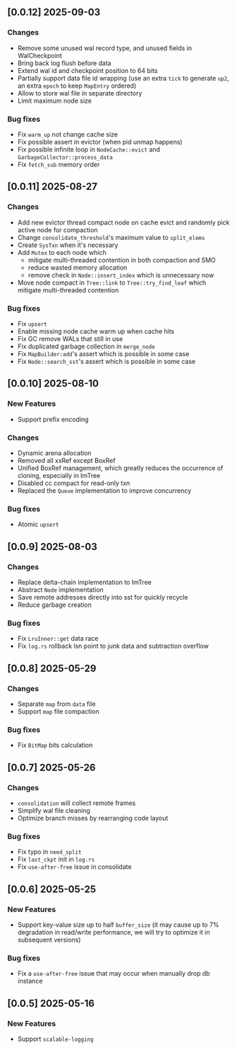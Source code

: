 ## [0.0.12] 2025-09-03
### Changes
- Remove some unused wal record type, and unused fields in WalCheckpoint
- Bring back log flush before data
- Extend wal id and checkpoint position to 64 bits
- Partially support data file id wrapping (use an extra `tick` to generate `up2`, an extra `epoch` to keep `MapEntry` ordered)
- Allow to store wal file in separate directory
- Limit maximum node size

### Bug fixes
- Fix `warm_up` not change cache size
- Fix possible assert in evictor (when pid unmap happens)
- Fix possible infinite loop in `NodeCache::evict` and `GarbageCollector::process_data`
- Fix `fetch_sub` memory order


## [0.0.11] 2025-08-27
### Changes
- Add new evictor thread compact node on cache evict and randomly pick active node for compaction
- Change `consolidate_threshold`'s maximum value to `split_elems`
- Create `SysTxn` when it's necessary
- Add `Mutex` to each node which 
   - mitigate multi-threaded contention in both compaction and SMO
   - reduce wasted memory allocation 
   - remove check in `Node::insert_index` which is unnecessary now
- Move node compact in `Tree::link` to `Tree::try_find_leaf` which mitigate multi-threaded contention

### Bug fixes
- Fix `upsert`
- Enable missing node cache warm up when cache hits
- Fix GC remove WALs that still in use
- Fix duplicated garbage collection in `merge_node`
- Fix `MapBuilder:add`'s assert which is possible in some case
- Fix `Node::search_sst`'s assert which is possible in some case


## [0.0.10] 2025-08-10
### New Features
- Support prefix encoding

### Changes
- Dynamic arena allocation
- Removed all xxRef except BoxRef
- Unified BoxRef management, which greatly reduces the occurrence of cloning, especially in ImTree
- Disabled cc compact for read-only txn
- Replaced the `Queue` implementation to improve concurrency 

### Bug fixes
- Atomic `upsert`

## [0.0.9] 2025-08-03
### Changes
- Replace delta-chain implementation to ImTree
- Abstract `Node` implementation
- Save remote addresses directly into sst for quickly recycle
- Reduce garbage creation

### Bug fixes
- Fix `LruInner::get` data race
- Fix `log.rs` rollback lsn point to junk data and subtraction overflow

## [0.0.8] 2025-05-29
### Changes
- Separate `map` from `data` file
- Support `map` file compaction

### Bug fixes
- Fix `BitMap` bits calculation

## [0.0.7] 2025-05-26
### Changes
- `consolidation` will collect remote frames
- Simplify wal file cleaning
- Optimize branch misses by rearranging code layout

### Bug fixes
- Fix typo in `need_split`
- Fix `last_ckpt` init in `log.rs`
- Fix `use-after-free` issue in consolidate

## [0.0.6] 2025-05-25
### New Features
- Support key-value size up to half `buffer_size` (it may cause up to 7% degradation in read/write performance, we will try to optimize it in subsequent versions)

### Bug fixes
- Fix a `use-after-free` issue that may occur when manually drop db instance

## [0.0.5] 2025-05-16
### New Features
- Support `scalable-logging`

